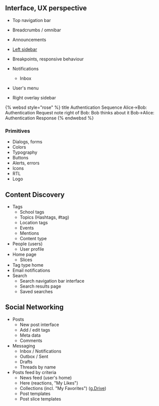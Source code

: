 ## Interface, UX perspective

* Top navigation bar
* Breadcrumbs / omnibar 
* Announcements
* [Left sidebar](/left-sidebar-menu.md)
* Breakpoints, responsive behaviour
* Notifications

  * Inbox

* User's menu

* Right overlay sidebar

{% websd style="rose" %}
title Authentication Sequence
Alice->Bob: Authentication Request
note right of Bob: Bob thinks about it
Bob->Alice: Authentication Response
{% endwebsd %}

### Primitives

* Dialogs, forms
* Colors
* Typography
* Buttons
* Alerts, errors
* Icons
* RTL
* Logo

## Content Discovery

* Tags
  * School tags
  * Topics \(Hashtags, \#tag\)
  * Location tags
  * Events
  * Mentions
  * Content type
* People \(users\)
  * User profile
* Home page
  * Slices
* Tag type home
* Email notifications
* Search
  * Search navigation bar interface
  * Search results page
  * Saved searches

## Social Networking

* Posts
  * New post interface
  * Add / edit tags
  * Meta data
  * Comments
* Messaging
  * Inbox / Notifications
  * Outbox / Sent
  * Drafts
  * Threads by name
* Posts feed by criteria
  * News feed \(user's home\)
  * Here \(reactions, "My Likes"\)
  * Collections \(incl. "My Favorites"\) \([g.Drive](https://docs.google.com/a/lokieducation.org/drawings/d/1AA1NVwUivM_xDpspP93LIZuCZ3MDg8L395xAurRU6_A/edit?usp=drive_web)\)
  * Post templates
  * Post slice templates 



